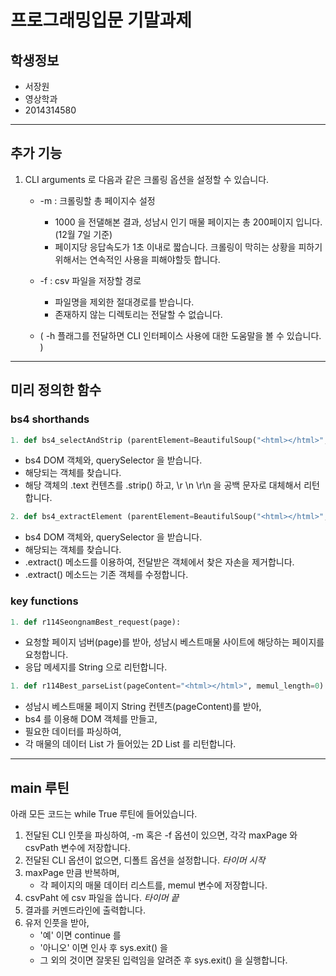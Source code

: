 # 프로그래밍입문 기말과제

## 학생정보
- 서장원
- 영상학과
- 2014314580

---

## 추가 기능
1. CLI arguments 로 다음과 같은 크롤링 옵션을 설정할 수 있습니다.

   - -m : 크롤링할 총 페이지수 설정
     * 1000 을 전댈해본 결과, 성남시 인기 매물 페이지는 총 200페이지 입니다. (12월 7일 기준)
     * 페이지당 응답속도가 1초 이내로 짧습니다. 크롤링이 막히는 상황을 피하기 위해서는 연속적인 사용을 피해야할듯 합니다.

   - -f : csv 파일을 저장할 경로
     * 파일명을 제외한 절대경로를 받습니다.
     * 존재하지 않는 디렉토리는 전달할 수 없습니다.
   
   - ( -h 플래그를 전달하면 CLI 인터페이스 사용에 대한 도움말을 볼 수 있습니다. )
  
---

## 미리 정의한 함수

### bs4 shorthands
```python
1. def bs4_selectAndStrip (parentElement=BeautifulSoup("<html></html>", 'html.parser'),selector=""):
```
   - bs4 DOM 객체와, querySelector 을 받습니다. 
   - 해당되는 객체를 찾습니다.
   - 해당 객체의 .text 컨텐츠를 .strip() 하고, \r \n \r\n 을 공백 문자로 대체해서 리턴합니다.
```python
2. def bs4_extractElement (parentElement=BeautifulSoup("<html></html>", 'html.parser'),selector=""):
```
   - bs4 DOM 객체와, querySelector 을 받습니다.
   - 해당되는 객체를 찾습니다.
   - .extract() 메소드를 이용하여, 전달받은 객체에서 찾은 자손을 제거합니다.
   - .extract() 메소드는 기존 객체를 수정합니다.

### key functions
```python
1. def r114SeongnamBest_request(page):
```
   - 요청할 페이지 넘버(page)를 받아, 성남시 베스트매물 사이트에 해당하는 페이지를 요청합니다.
   - 응답 메세지를 String 으로 리턴합니다.
```python
1. def r114Best_parseList(pageContent="<html></html>", memul_length=0):
```
   - 성남시 베스트매물 페이지 String 컨텐츠(pageContent)를 받아,
   - bs4 를 이용해 DOM 객체를 만들고,
   - 필요한 데이터를 파싱하여,
   - 각 매물의 데이터 List 가 들어있는 2D List 를 리턴합니다. 

---

## main 루틴

아래 모든 코드는 while True 루틴에 들어있습니다.
1. 전달된 CLI 인풋을 파싱하여, -m 혹은 -f 옵션이 있으면, 각각 maxPage 와 csvPath 변수에 저장합니다.
2. 전달된 CLI 옵션이 없으면, 디폴트 옵션을 설정합니다.
    *타이머 시작*
3. maxPage 만큼 반복하며,
   - 각 페이지의 매물 데이터 리스트를, memul 변수에 저장합니다.
4. csvPaht 에 csv 파일을 씁니다.
    *타이머 끝*
5. 결과를 커멘드라인에 출력합니다.
6. 유저 인풋을 받아, 
   - '예' 이면 continue 를
   - '아니오' 이면 인사 후 sys.exit() 을
   - 그 외의 것이면 잘못된 입력임을 알려준 후 sys.exit() 을 실행합니다. 
